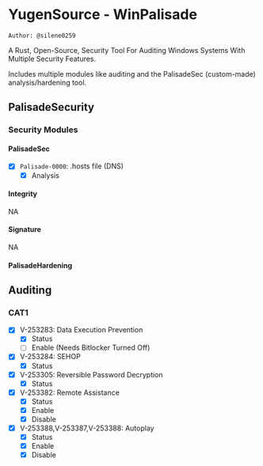 # YugenSource - WinPalisade

`Author: @silene0259`

A Rust, Open-Source, Security Tool For Auditing Windows Systems With Multiple Security Features.

Includes multiple modules like auditing and the PalisadeSec (custom-made) analysis/hardening tool.

## PalisadeSecurity

### Security Modules

#### PalisadeSec

- [X] `Palisade-0000`: .hosts file (DNS)
  - [X] Analysis

#### Integrity

NA

#### Signature

NA

#### PalisadeHardening

## Auditing

### CAT1

- [X] V-253283: Data Execution Prevention
  - [X] Status
  - [ ] Enable (Needs Bitlocker Turned Off)
- [X] V-253284: SEHOP
  - [X] Status  
- [X] V-253305: Reversible Password Decryption
  - [X] Status
- [X] V-253382: Remote Assistance
  - [X] Status
  - [X] Enable
  - [X] Disable
- [X] V-253388,V-253387,V-253388: Autoplay
  - [X] Status
  - [X] Enable
  - [X] Disable 
